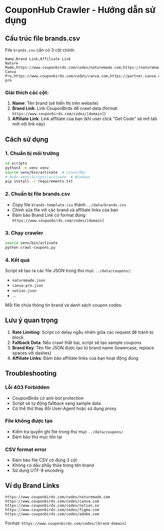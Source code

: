 # CouponHub Crawler - Hướng dẫn sử dụng

## Cấu trúc file brands.csv

File `brands.csv` cần có 3 cột chính:

```csv
Name,Brand Link,Affiliate Link
Nature Made,https://www.couponbirds.com/codes/naturemade.com,https://naturemade.com/affiliate/123456
Canva Pro,https://www.couponbirds.com/codes/canva.com,https://partner.canva.com/c/123456/canva-pro
```

### Giải thích các cột:

1. **Name**: Tên brand (sẽ hiển thị trên website)
2. **Brand Link**: Link CouponBirds để crawl data (format: `https://www.couponbirds.com/codes/[domain]`)
3. **Affiliate Link**: Link affiliate của bạn (khi user click "Get Code" sẽ mở tab mới với link này)

## Cách sử dụng

### 1. Chuẩn bị môi trường

```bash
cd scripts
python3 -m venv venv
source venv/bin/activate  # Linux/Mac
# hoặc venv\Scripts\activate  # Windows
pip install -r requirements.txt
```

### 2. Chuẩn bị file brands.csv

- Copy file `brands-template.csv` thành `../data/brands.csv`
- Chỉnh sửa file với các brand và affiliate links của bạn
- Đảm bảo Brand Link có format đúng: `https://www.couponbirds.com/codes/[domain]`

### 3. Chạy crawler

```bash
source venv/bin/activate
python crawl-coupons.py
```

### 4. Kết quả

Script sẽ tạo ra các file JSON trong thư mục `../data/coupons/`:
- `naturemade.json`
- `canva-pro.json` 
- `notion.json`
- ...

Mỗi file chứa thông tin brand và danh sách coupon codes.

## Lưu ý quan trọng

1. **Rate Limiting**: Script có delay ngẫu nhiên giữa các request để tránh bị block
2. **Fallback Data**: Nếu crawl thất bại, script sẽ tạo sample coupons
3. **Brand Key**: Tên file JSON được tạo từ brand name (lowercase, replace spaces với dashes)
4. **Affiliate Links**: Đảm bảo affiliate links của bạn hoạt động đúng

## Troubleshooting

### Lỗi 403 Forbidden
- CouponBirds có anti-bot protection
- Script sẽ tự động fallback sang sample data
- Có thể thử thay đổi User-Agent hoặc sử dụng proxy

### File không được tạo
- Kiểm tra quyền ghi file trong thư mục `../data/coupons/`
- Đảm bảo thư mục tồn tại

### CSV format error
- Đảm bảo file CSV có đúng 3 cột
- Không có dấu phẩy thừa trong tên brand
- Sử dụng UTF-8 encoding

## Ví dụ Brand Links

```
https://www.couponbirds.com/codes/naturemade.com
https://www.couponbirds.com/codes/canva.com
https://www.couponbirds.com/codes/notion.so
https://www.couponbirds.com/codes/figma.com
https://www.couponbirds.com/codes/adobe.com
```

Format: `https://www.couponbirds.com/codes/[brand-domain]`
